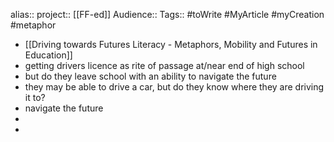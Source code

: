 alias::
project:: [[FF-ed]] 
Audience:: 
Tags:: #toWrite #MyArticle #myCreation #metaphor

- [[Driving towards Futures Literacy - Metaphors, Mobility and Futures in Education]]
- getting drivers licence as rite of passage at/near end of high school
- but do they leave school with an ability to navigate the future
- they may be able to drive a car, but do they know where they are driving it to?
- navigate the future
-
-